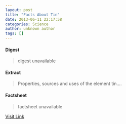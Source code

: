 ```yaml
---
layout: post
title: "Facts About Tin"
date: 2013-06-11 22:17:58
categories: Science
author: unknown author
tags: []
---
```



#### Digest
>digest unavailable

#### Extract
>Properties, sources and uses of the element tin....

#### Factsheet
>factsheet unavailable

[Visit Link](http://www.livescience.com/37355-tin.html)


